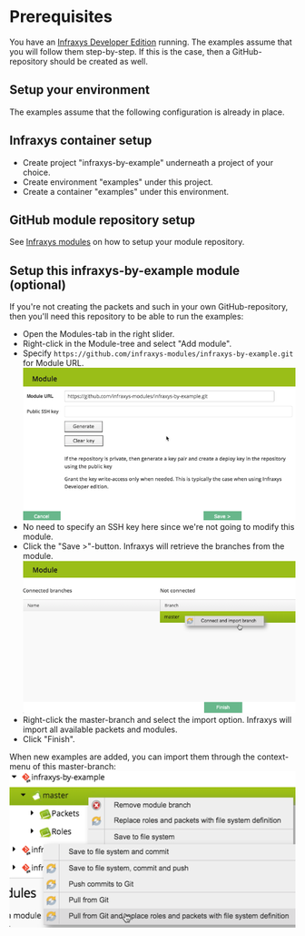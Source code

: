 # Prerequisites

You have an <a target="_blank" href="https://github.com/infraxys-core/infraxys-developer">Infraxys Developer Edition</a> running.
The examples assume that you will follow them step-by-step. If this is the case, then a GitHub-repository should be created as well.

## Setup your environment

The examples assume that the following configuration is already in place.

## Infraxys container setup
- Create project "infraxys-by-example" underneath a project of your choice.
- Create environment "examples" under this project.
- Create a container "examples" under this environment.

## GitHub module repository setup

See <a href="https://infraxys.io/topics/modules/" target="_blank">Infraxys modules</a> on how to setup your module repository.

## Setup this infraxys-by-example module (optional)

If you're not creating the packets and such in your own GitHub-repository, then you'll need this repository to be able to run the examples:

- Open the Modules-tab in the right slider.
- Right-click in the Module-tree and select "Add module".
- Specify `https://github.com/infraxys-modules/infraxys-by-example.git` for Module URL.
![add module](resources/add-module.png "Add module")
- No need to specify an SSH key here since we're not going to modify this module.
- Click the "Save >"-button. Infraxys will retrieve the branches from the module.
![connect branch](resources/connect-branch.png "Connect branch")
- Right-click the master-branch and select the import option. Infraxys will import all available packets and modules.
- Click "Finish".

When new examples are added, you can import them through the context-menu of this master-branch:
![pull branch](resources/pull-module-branch.png "Pull module branch")